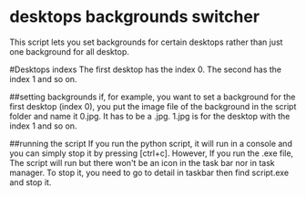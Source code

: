 # desktops backgrounds switcher
This script lets you set backgrounds for certain desktops rather than just one background for all desktop.

#Desktops indexs
The first desktop has the index 0.
The second has the index 1 and so on.

##setting backgrounds
if, for example, you want to set a background for the first desktop (index 0), you put the image file of the background in the script folder and name it 0.jpg. It has to be a .jpg. 1.jpg is for the desktop with the index 1 and so on.

##running the script
If you run the python script, it will run in a console and you can simply stop it by pressing [ctrl+c].
However, If you run the .exe file, The script will run but there won't be an icon in the task bar nor in task manager.
To stop it, you need to go to detail in taskbar then find script.exe and stop it.
